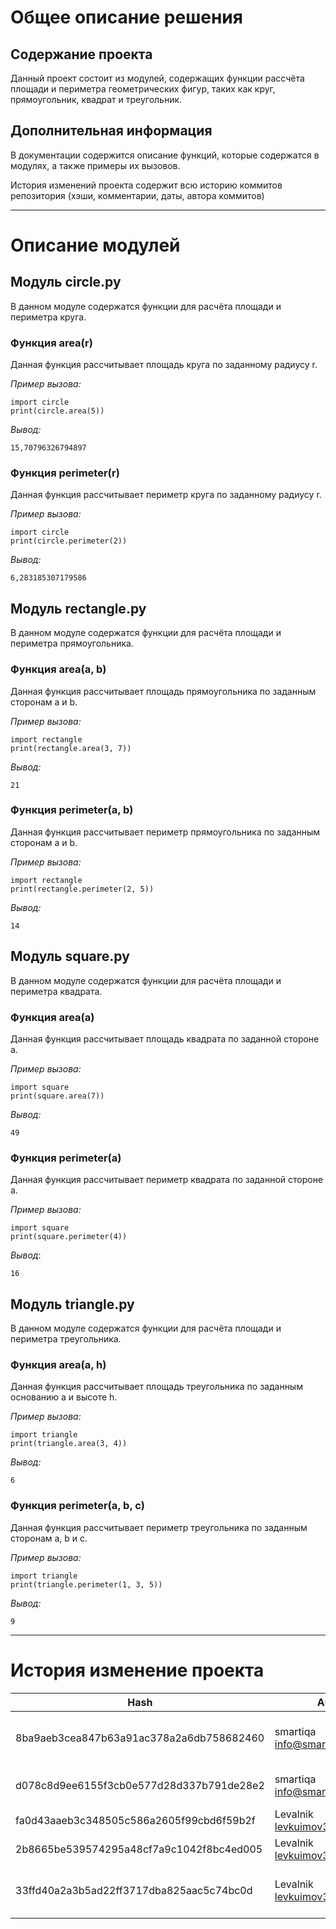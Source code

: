# Общее описание решения

## Содержание проекта
Данный проект состоит из модулей, содержащих функции рассчёта площади и периметра геометрических фигур, таких как круг, прямоугольник, квадрат и треугольник.

## Дополнительная информация
В документации содержится описание функций, которые содержатся в модулях, а также примеры их вызовов. 

История изменений проекта содержит всю историю коммитов репозитория (хэши, комментарии, даты, автора коммитов)

---

# Описание модулей

## Модуль circle.py
В данном модуле содержатся функции для расчёта площади и периметра круга.
### Функция area(r)

Данная функция рассчитывает площадь круга по заданному радиусу r.

_Пример вызова:_
```
import circle
print(circle.area(5))  
```  
_Вывод:_  
```
15,70796326794897
```
### Функция perimeter(r)

Данная функция рассчитывает периметр круга по заданному радиусу r.  

_Пример вызова:_  
```
import circle
print(circle.perimeter(2))  
```  
_Вывод:_  
```
6,283185307179586
```
    
## Модуль rectangle.py
В данном модуле содержатся функции для расчёта площади и периметра прямоугольника.
### Функция area(a, b)  

Данная функция рассчитывает площадь прямоугольника по заданным сторонам a и b.  

_Пример вызова:_  
```
import rectangle
print(rectangle.area(3, 7))  
```  
_Вывод:_  
```
21  
```
### Функция perimeter(a, b)  

Данная функция рассчитывает периметр прямоугольника по заданным сторонам a и b.  

_Пример вызова:_  
```
import rectangle
print(rectangle.perimeter(2, 5))  
```  
_Вывод:_  
```
14  
```
## Модуль square.py  
В данном модуле содержатся функции для расчёта площади и периметра квадрата.
### Функция area(a)  

Данная функция рассчитывает площадь квадрата по заданной стороне a.  

_Пример вызова:_  
```
import square
print(square.area(7))  
```  
_Вывод:_  
```
49  
```
### Функция perimeter(a)  

Данная функция рассчитывает периметр квадрата по заданной стороне a.  

_Пример вызова:_  
```
import square
print(square.perimeter(4))  
```  
_Вывод_:  
```
16  
```
## Модуль triangle.py  
В данном модуле содержатся функции для расчёта площади и периметра треугольника.
### Функция area(a, h)  

Данная функция рассчитывает площадь треугольника по заданным основанию a и высоте h.  

_Пример вызова:_  
```
import triangle
print(triangle.area(3, 4))  
```  
_Вывод:_  
```
6  
```
### Функция perimeter(a, b, c)  

Данная функция рассчитывает периметр треугольника по заданным сторонам a, b и c.  

_Пример вызова:_  
```
import triangle
print(triangle.perimeter(1, 3, 5))  
```  
_Вывод:_   
```
9  
```
---
# История изменение проекта
| **Hash** | **Author** | **Comments** |
|----------|----------|----------|
| 8ba9aeb3cea847b63a91ac378a2a6db758682460    | smartiqa <info@smartiqa.ru>   | L-03: Circle and square added   |
| d078c8d9ee6155f3cb0e577d28d337b791de28e2    | smartiqa <info@smartiqa.ru>   |  L-03: Docs added   |
| fa0d43aaeb3c348505c586a2605f99cbd6f59b2f    | Levalnik <levkuimov34@gmail.com>   | Added new file   |
| 2b8665be539574295a48cf7a9c1042f8bc4ed005    |  Levalnik <levkuimov34@gmail.com>   |  Fixed the mistake   |
| 33ffd40a2a3b5ad22ff3717dba825aac5c74bc0d         |  Levalnik <levkuimov34@gmail.com>          | Added comments to functions  |